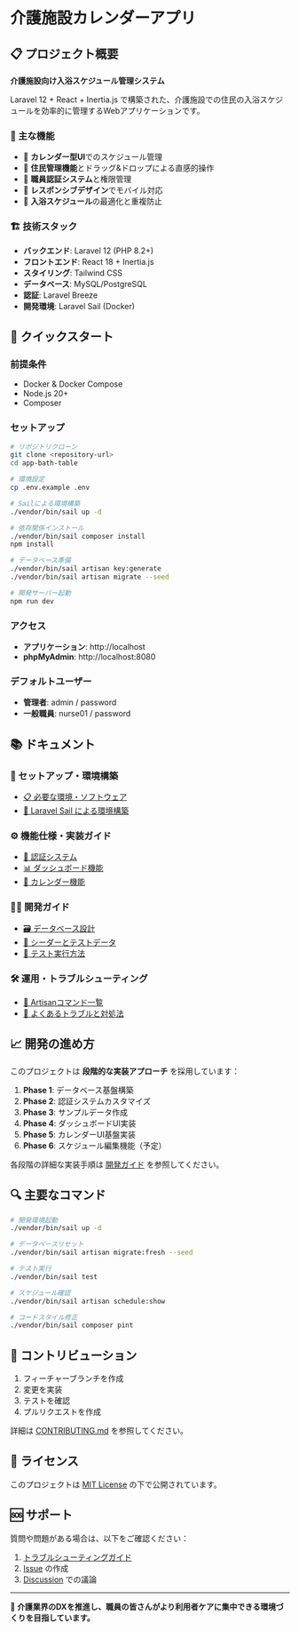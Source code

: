 # 介護施設カレンダーアプリ

## 📋 プロジェクト概要

**介護施設向け入浴スケジュール管理システム**

Laravel 12 + React + Inertia.js で構築された、介護施設での住民の入浴スケジュールを効率的に管理するWebアプリケーションです。

### 🎯 主な機能

- 📅 **カレンダー型UI**でのスケジュール管理
- 👥 **住民管理機能**とドラッグ&ドロップによる直感的操作
- 🔐 **職員認証システム**と権限管理
- 📱 **レスポンシブデザイン**でモバイル対応
- 🛁 **入浴スケジュール**の最適化と重複防止

### 🏗️ 技術スタック

- **バックエンド**: Laravel 12 (PHP 8.2+)
- **フロントエンド**: React 18 + Inertia.js
- **スタイリング**: Tailwind CSS
- **データベース**: MySQL/PostgreSQL
- **認証**: Laravel Breeze
- **開発環境**: Laravel Sail (Docker)

## 🚀 クイックスタート

### 前提条件

- Docker & Docker Compose
- Node.js 20+
- Composer

### セットアップ

```bash
# リポジトリクローン
git clone <repository-url>
cd app-bath-table

# 環境設定
cp .env.example .env

# Sailによる環境構築
./vendor/bin/sail up -d

# 依存関係インストール
./vendor/bin/sail composer install
npm install

# データベース準備
./vendor/bin/sail artisan key:generate
./vendor/bin/sail artisan migrate --seed

# 開発サーバー起動
npm run dev
```

### アクセス

- **アプリケーション**: http://localhost
- **phpMyAdmin**: http://localhost:8080

### デフォルトユーザー

- **管理者**: admin / password
- **一般職員**: nurse01 / password

## 📚 ドキュメント

### 🔧 セットアップ・環境構築

- [📋 必要な環境・ソフトウェア](docs/setup/prerequisites.md)
- [🐳 Laravel Sail による環境構築](docs/setup/environment.md)

### ⚙️ 機能仕様・実装ガイド

- [🔐 認証システム](docs/features/auth.md)
- [📊 ダッシュボード機能](docs/features/dashboard.md)
- [📅 カレンダー機能](docs/features/calendar.md)

### 👩‍💻 開発ガイド

- [🗃️ データベース設計](docs/development/database.md)
- [🌱 シーダーとテストデータ](docs/development/seeding.md)
- [🧪 テスト実行方法](docs/development/testing.md)

### 🛠️ 運用・トラブルシューティング

- [📝 Artisanコマンド一覧](docs/operations/commands.md)
- [🔧 よくあるトラブルと対処法](docs/operations/troubleshooting.md)

## 📈 開発の進め方

このプロジェクトは **段階的な実装アプローチ** を採用しています：

1. **Phase 1**: データベース基盤構築
2. **Phase 2**: 認証システムカスタマイズ  
3. **Phase 3**: サンプルデータ作成
4. **Phase 4**: ダッシュボードUI実装
5. **Phase 5**: カレンダーUI基盤実装
6. **Phase 6**: スケジュール編集機能（予定）

各段階の詳細な実装手順は [開発ガイド](docs/development/) を参照してください。

## 🔍 主要なコマンド

```bash
# 開発環境起動
./vendor/bin/sail up -d

# データベースリセット
./vendor/bin/sail artisan migrate:fresh --seed

# テスト実行
./vendor/bin/sail test

# スケジュール確認
./vendor/bin/sail artisan schedule:show

# コードスタイル修正
./vendor/bin/sail composer pint
```

## 🤝 コントリビューション

1. フィーチャーブランチを作成
2. 変更を実装
3. テストを確認
4. プルリクエストを作成

詳細は [CONTRIBUTING.md](CONTRIBUTING.md) を参照してください。

## 📄 ライセンス

このプロジェクトは [MIT License](LICENSE) の下で公開されています。

## 🆘 サポート

質問や問題がある場合は、以下をご確認ください：

1. [トラブルシューティングガイド](docs/operations/troubleshooting.md)
2. [Issue](https://github.com/username/app-bath-table/issues) の作成
3. [Discussion](https://github.com/username/app-bath-table/discussions) での議論

---

**🏥 介護業界のDXを推進し、職員の皆さんがより利用者ケアに集中できる環境づくりを目指しています。**
